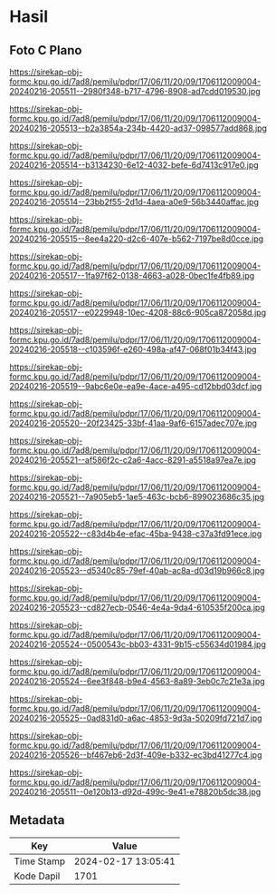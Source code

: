 # Hasil

## Foto C Plano

https://sirekap-obj-formc.kpu.go.id/7ad8/pemilu/pdpr/17/06/11/20/09/1706112009004-20240216-205511--2980f348-b717-4796-8908-ad7cdd019530.jpg

https://sirekap-obj-formc.kpu.go.id/7ad8/pemilu/pdpr/17/06/11/20/09/1706112009004-20240216-205513--b2a3854a-234b-4420-ad37-098577add868.jpg

https://sirekap-obj-formc.kpu.go.id/7ad8/pemilu/pdpr/17/06/11/20/09/1706112009004-20240216-205514--b3134230-6e12-4032-befe-6d7413c917e0.jpg

https://sirekap-obj-formc.kpu.go.id/7ad8/pemilu/pdpr/17/06/11/20/09/1706112009004-20240216-205514--23bb2f55-2d1d-4aea-a0e9-56b3440affac.jpg

https://sirekap-obj-formc.kpu.go.id/7ad8/pemilu/pdpr/17/06/11/20/09/1706112009004-20240216-205515--8ee4a220-d2c6-407e-b562-7197be8d0cce.jpg

https://sirekap-obj-formc.kpu.go.id/7ad8/pemilu/pdpr/17/06/11/20/09/1706112009004-20240216-205517--1fa97f62-0138-4663-a028-0bec1fe4fb89.jpg

https://sirekap-obj-formc.kpu.go.id/7ad8/pemilu/pdpr/17/06/11/20/09/1706112009004-20240216-205517--e0229948-10ec-4208-88c6-905ca872058d.jpg

https://sirekap-obj-formc.kpu.go.id/7ad8/pemilu/pdpr/17/06/11/20/09/1706112009004-20240216-205518--c103596f-e260-498a-af47-068f01b34f43.jpg

https://sirekap-obj-formc.kpu.go.id/7ad8/pemilu/pdpr/17/06/11/20/09/1706112009004-20240216-205519--9abc6e0e-ea9e-4ace-a495-cd12bbd03dcf.jpg

https://sirekap-obj-formc.kpu.go.id/7ad8/pemilu/pdpr/17/06/11/20/09/1706112009004-20240216-205520--20f23425-33bf-41aa-9af6-6157adec707e.jpg

https://sirekap-obj-formc.kpu.go.id/7ad8/pemilu/pdpr/17/06/11/20/09/1706112009004-20240216-205521--af586f2c-c2a6-4acc-8291-a5518a97ea7e.jpg

https://sirekap-obj-formc.kpu.go.id/7ad8/pemilu/pdpr/17/06/11/20/09/1706112009004-20240216-205521--7a905eb5-1ae5-463c-bcb6-899023686c35.jpg

https://sirekap-obj-formc.kpu.go.id/7ad8/pemilu/pdpr/17/06/11/20/09/1706112009004-20240216-205522--c83d4b4e-efac-45ba-9438-c37a3fd91ece.jpg

https://sirekap-obj-formc.kpu.go.id/7ad8/pemilu/pdpr/17/06/11/20/09/1706112009004-20240216-205523--d5340c85-79ef-40ab-ac8a-d03d19b966c8.jpg

https://sirekap-obj-formc.kpu.go.id/7ad8/pemilu/pdpr/17/06/11/20/09/1706112009004-20240216-205523--cd827ecb-0546-4e4a-9da4-610535f200ca.jpg

https://sirekap-obj-formc.kpu.go.id/7ad8/pemilu/pdpr/17/06/11/20/09/1706112009004-20240216-205524--0500543c-bb03-4331-9b15-c55634d01984.jpg

https://sirekap-obj-formc.kpu.go.id/7ad8/pemilu/pdpr/17/06/11/20/09/1706112009004-20240216-205524--6ee3f848-b9e4-4563-8a89-3eb0c7c21e3a.jpg

https://sirekap-obj-formc.kpu.go.id/7ad8/pemilu/pdpr/17/06/11/20/09/1706112009004-20240216-205525--0ad831d0-a6ac-4853-9d3a-50209fd721d7.jpg

https://sirekap-obj-formc.kpu.go.id/7ad8/pemilu/pdpr/17/06/11/20/09/1706112009004-20240216-205526--bf467eb6-2d3f-409e-b332-ec3bd41277c4.jpg

https://sirekap-obj-formc.kpu.go.id/7ad8/pemilu/pdpr/17/06/11/20/09/1706112009004-20240216-205511--0e120b13-d92d-499c-9e41-e78820b5dc38.jpg


## Metadata

| Key        | Value               |
| ---------- | ------------------- |
| Time Stamp | 2024-02-17 13:05:41 |
| Kode Dapil | 1701                |



